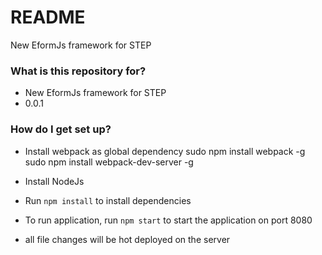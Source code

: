 # README #

New EformJs framework for STEP
### What is this repository for? ###

* New EformJs framework for STEP
* 0.0.1

### How do I get set up? ###

* Install webpack as global dependency
sudo npm install webpack -g
sudo npm install webpack-dev-server -g

* Install NodeJs
* Run `npm install` to install dependencies
* To run application, run `npm start` to start the application on port 8080
* all file changes will be hot deployed on the server
